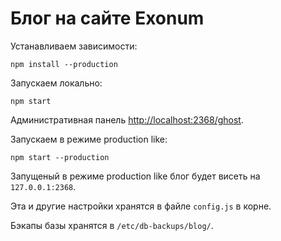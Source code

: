 # Блог на сайте Exonum

Устанавливаем зависимости:

```
npm install --production
```

Запускаем локально:

```
npm start
```

Административная панель [http://localhost:2368/ghost](http://localhost:2368/ghost). 

Запускаем в режиме production like:

```
npm start --production
```

Запущеный в режиме production like блог будет висеть на `127.0.0.1:2368`.

Эта и другие настройки хранятся в файле `config.js` в корне.

Бэкапы базы хранятся в `/etc/db-backups/blog/`.
